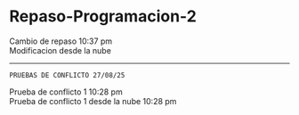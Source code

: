 # Repaso-Programacion-2

Cambio de repaso 10:37 pm  
Modificacion desde la nube  

------------------------------------------------------------------------
    PRUEBAS DE CONFLICTO 27/08/25
Prueba de conflicto 1 10:28 pm  
Prueba de conflicto 1 desde la nube 10:28 pm  
